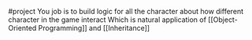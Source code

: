 #project
You job is to build logic for all the character about how different character in the game interact
	Which is natural application of [[Object-Oriented Programming]] and [[Inheritance]]
	